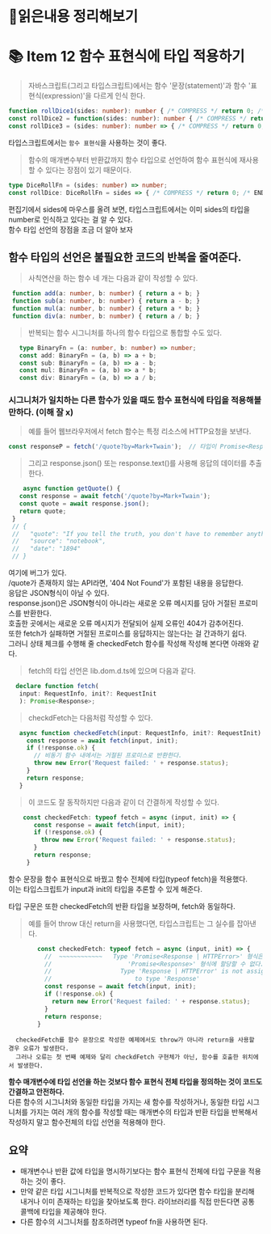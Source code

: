 # 📕읽은내용 정리해보기



# 📚 Item 12 함수 표현식에 타입 적용하기

>자바스크립트(그리고 타입스크립트)에서는 함수 '문장(statement)'과 함수 '표현식(expression)'을 다르게 인식 한다.
```ts
function rollDice1(sides: number): number { /* COMPRESS */ return 0; /* END */ }  // 문장
const rollDice2 = function(sides: number): number { /* COMPRESS */ return 0; /* END */ };  // 표현식
const rollDice3 = (sides: number): number => { /* COMPRESS */ return 0; /* END */ };  // 표현식
```
타입스크립트에서는 `함수 표현식`을 사용하는 것이 좋다.   
>함수의 매개변수부터 반환값까지 함수 타입으로 선언하여 함수 표현식에 재사용할 수 있다는 장점이 있기 때문이다.
```ts
type DiceRollFn = (sides: number) => number;
const rollDice: DiceRollFn = sides => { /* COMPRESS */ return 0; /* END */ };
```
편집기에서 sides에 마우스를 올려 보면, 타입스크립트에서는 이미 sides의 타입을 number로 인식하고 있다는 걸 알 수 있다.   
함수 타입 선언의 장점을 조금 더 알아 보자   
   
## 함수 타입의 선언은 불필요한 코드의 반복을 줄여준다.   
   >사칙연산을 하는 함수 네 개는 다음과 같이 작성할 수 있다.   
   ```ts
    function add(a: number, b: number) { return a + b; }
    function sub(a: number, b: number) { return a - b; }
    function mul(a: number, b: number) { return a * b; }
    function div(a: number, b: number) { return a / b; }
   ```
   >반복되는 함수 시그니처를 하나의 함수 타입으로 통합할 수도 있다.   
   ```ts
      type BinaryFn = (a: number, b: number) => number;
      const add: BinaryFn = (a, b) => a + b;
      const sub: BinaryFn = (a, b) => a - b;
      const mul: BinaryFn = (a, b) => a * b;
      const div: BinaryFn = (a, b) => a / b;
   ```
   
   ### 시그니처가 일치하는 다른 함수가 있을 때도 함수 표현식에 타입을 적용해볼 만하다. (이해 잘 x)  
   >예를 들어 웹브라우저에서 fetch 함수는 특정 리소스에 HTTP요청을 보낸다.
   ```ts
   const responseP = fetch('/quote?by=Mark+Twain');  // 타입이 Promise<Response>
   ```
   >그리고 response.json() 또는 response.text()를 사용해 응답의 데이터를 추출한다.  
   ```ts
       async function getQuote() {
      const response = await fetch('/quote?by=Mark+Twain');
      const quote = await response.json();
      return quote;
    }
    // {
    //   "quote": "If you tell the truth, you don't have to remember anything.",
    //   "source": "notebook",
    //   "date": "1894"
    // }
   ```
   여기에 버그가 있다.   
   /quote가 존재하지 않는 API라면, '404 Not Found'가 포함된 내용을 응답한다.   
   응답은 JSON형식이 아닐 수 있다.   
   response.json()은 JSON형식이 아니라는 새로운 오류 메시지를 담아 거절된 프로미스를 반환한다.   
   호출한 곳에서는 새로운 오류 메시지가 전달되어 실제 오류인 404가 감추어진다.   
   또한 fetch가 실패하면 거절된 프로미스를 응답하지는 않는다는 걸 간과하기 쉽다.   
   그러니 상태 체크를 수행해 줄 checkedFetch 함수를 작성해 작성해 본다면 아래와 같다.
   >fetch의 타입 선언은 lib.dom.d.ts에 있으며 다음과 같다.
   ```ts
     declare function fetch(
      input: RequestInfo, init?: RequestInit
      ): Promise<Response>;
   ```
   >checkdFetch는 다음처럼 작성할 수 있다.
   ```ts  
      async function checkedFetch(input: RequestInfo, init?: RequestInit) {
        const response = await fetch(input, init);
        if (!response.ok) {
          // 비동기 함수 내에서는 거절된 프로미스로 반환한다.
          throw new Error('Request failed: ' + response.status);
        }
        return response;
      }
   ```
   > 이 코드도 잘 동작하지만 다음과 같이 더 간결하게 작성할 수 있다.   
   ```ts
       const checkedFetch: typeof fetch = async (input, init) => {
          const response = await fetch(input, init);
          if (!response.ok) {
            throw new Error('Request failed: ' + response.status);
          }
          return response;
        }
   ```
   함수 문장을 함수 표현식으로 바꿨고 함수 전체에 타입(typeof fetch)을 적용했다.   
   이는 타입스크립트가 input과 init의 타입을 추론할 수 있게 해준다.
      
  타입 구문은 또한 checkedFetch의 반환 타입을 보장하며, fetch와 동일하다.   
  >예를 들어 throw 대신 return을 사용했다면, 타입스크립트는 그 실수를 잡아낸다.   
  ```ts
          const checkedFetch: typeof fetch = async (input, init) => {
            //  ~~~~~~~~~~~~   Type 'Promise<Response | HTTPError>' 형식은
            //                     'Promise<Response>' 형식에 할당할 수 없다.
            //                   Type 'Response | HTTPError' is not assignable
            //                       to type 'Response'
            const response = await fetch(input, init);
            if (!response.ok) {
              return new Error('Request failed: ' + response.status);
            }
            return response;
          }
  ```
      
      checkedFetch를 함수 문장으로 작성한 예제에서도 throw가 아니라 return을 사용할 경우 오류가 발생한다.   
      그러나 오류는 첫 번째 예제와 달리 checkdFetch 구현체가 아닌, 함수를 호출한 위치에서 발생한다.   
         
   **함수 매개변수에 타입 선언을 하는 것보다 함수 표현식 전체 타입을 정의하는 것이 코드도 간결하고 안전하다.**   
   다른 함수의 시그니처와 동일한 타입을 가지는 새 함수를 작성하거나, 동일한 타입 시그니처를 가지는 여러 개의 함수를 작성할 때는 매개변수의 타입과 반환 타입을 반복해서 작성하지 말고 함수전체의 타입 선언을 적용해야 한다.   
   
   ## 요약
   - 매개변수나 반환 값에 타입을 명시하기보다는 함수 표현식 전체에 타입 구문을 적용하는 것이 좋다.   
   - 만약 같은 타입 시그니처를 반복적으로 작성한 코드가 있다면 함수 타입을 분리해 내거나 이미 존재하는 타입을 찾아보도록 한다. 라이브러리를 직접 만든다면 공통 콜백에 타입을 제공해야 한다.   
   - 다른 함수의 시그니처를 참조하려면 typeof fn을 사용하면 된다.
